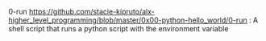 0-run https://github.com/stacie-kipruto/alx-higher_level_programming/blob/master/0x00-python-hello_world/0-run : A shell script that runs a python script with the environment variable 
